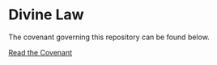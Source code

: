 # Divine Law

The covenant governing this repository can be found below.

[Read the Covenant](COVENANT.md)

